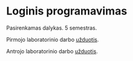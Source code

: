 # Loginis programavimas

Pasirenkamas dalykas. 5 semestras.

Pirmojo laboratorinio darbo [užduotis](https://klevas.mif.vu.lt/~julius/2024Rud/LogProg/Uzduotys/Uzduotis1.html).

Antrojo laboratorinio darbo [užduotis](https://klevas.mif.vu.lt/~julius/2024Rud/LogProg/Uzduotys/Uzduotis2.html).
